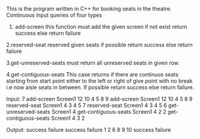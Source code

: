 This is the program written in C++ for booking seats in the theatre.
Continuous input queries of four types
1. add-screen<Screen-number><Number-of-rows><Number-of-seats-in-each-row><aisle-seats>
this function must add the given screen if not exist return success
else return failure

2.reserved-seat <Screen-Number><Row-Number><Seat numbers>
reserved given seats if possible return success
else return failure

3.get-unreserved-seats<Screen-Number><Row-Number>
must return all unreserved seats in given row.

4.get-contiguous-seats<Screen-Number><Rownumber><Start-point><Number-of-seats>
This case returns if there are continuos seats starting from  start point either to the left or right of give point with no break i.e now aisle seats in between.
If possible return success
else return failure. 

Input:
7
add-screen Screen1 12 10 4 5 8 9
add-screen Screen1 12 10 4 5 8 9
reserved-seat Screen1 4 3 4 5 7
reserved-seat Screen1 4 3 4 5 6
get-unreserved-seats Screen1 4
get-contiguous-seats Screen1 4 2 2
get-contiguous-seats Screen1 4 3 2

Output:
success
failure
success
failure
1 2 6 8 9 10
success
failure